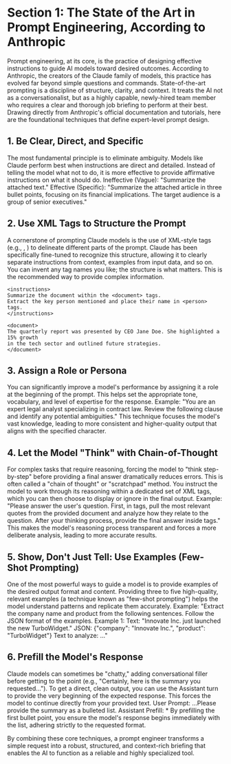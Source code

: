 # Section 1: The State of the Art in Prompt Engineering, According to Anthropic

Prompt engineering, at its core, is the practice of designing effective instructions to guide AI models toward desired outcomes. According to Anthropic, the creators of the Claude family of models, this practice has evolved far beyond simple questions and commands. State-of-the-art prompting is a discipline of structure, clarity, and context. It treats the AI not as a conversationalist, but as a highly capable, newly-hired team member who requires a clear and thorough job briefing to perform at their best. Drawing directly from Anthropic's official documentation and tutorials, here are the foundational techniques that define expert-level prompt design.

## 1. Be Clear, Direct, and Specific

The most fundamental principle is to eliminate ambiguity. Models like Claude perform best when instructions are direct and detailed. Instead of telling the model what not to do, it is more effective to provide affirmative instructions on what it should do.
Ineffective (Vague): "Summarize the attached text."
Effective (Specific): "Summarize the attached article in three bullet points, focusing on its financial implications. The target audience is a group of senior executives."

## 2. Use XML Tags to Structure the Prompt

A cornerstone of prompting Claude models is the use of XML-style tags (e.g., <doc>, </doc>) to delineate different parts of the prompt. Claude has been specifically fine-tuned to recognize this structure, allowing it to clearly separate instructions from context, examples from input data, and so on. You can invent any tag names you like; the structure is what matters. This is the recommended way to provide complex information.

```
<instructions>
Summarize the document within the <document> tags.
Extract the key person mentioned and place their name in <person> tags.
</instructions>

<document>
The quarterly report was presented by CEO Jane Doe. She highlighted a 15% growth
in the tech sector and outlined future strategies.
</document>
```

## 3. Assign a Role or Persona

You can significantly improve a model's performance by assigning it a role at the beginning of the prompt. This helps set the appropriate tone, vocabulary, and level of expertise for the response.
Example: "You are an expert legal analyst specializing in contract law. Review the following clause and identify any potential ambiguities."
This technique focuses the model's vast knowledge, leading to more consistent and higher-quality output that aligns with the specified character.

## 4. Let the Model "Think" with Chain-of-Thought

For complex tasks that require reasoning, forcing the model to "think step-by-step" before providing a final answer dramatically reduces errors. This is often called a "chain of thought" or "scratchpad" method. You instruct the model to work through its reasoning within a dedicated set of XML tags, which you can then choose to display or ignore in the final output.
Example: "Please answer the user's question. First, in <thinking> tags, pull the most relevant quotes from the provided document and analyze how they relate to the question. After your thinking process, provide the final answer inside <answer> tags."
This makes the model's reasoning process transparent and forces a more deliberate analysis, leading to more accurate results.

## 5. Show, Don't Just Tell: Use Examples (Few-Shot Prompting)

One of the most powerful ways to guide a model is to provide examples of the desired output format and content. Providing three to five high-quality, relevant examples (a technique known as "few-shot prompting") helps the model understand patterns and replicate them accurately.
Example: "Extract the company name and product from the following sentences. Follow the JSON format of the examples.
Example 1:
Text: "Innovate Inc. just launched the new TurboWidget."
JSON: {"company": "Innovate Inc.", "product": "TurboWidget"}
Text to analyze: ..."

## 6. Prefill the Model's Response

Claude models can sometimes be "chatty," adding conversational filler before getting to the point (e.g., "Certainly, here is the summary you requested..."). To get a direct, clean output, you can use the Assistant turn to provide the very beginning of the expected response. This forces the model to continue directly from your provided text.
User Prompt: ...Please provide the summary as a bulleted list.
Assistant Prefill: *
By prefilling the first bullet point, you ensure the model's response begins immediately with the list, adhering strictly to the requested format.

By combining these core techniques, a prompt engineer transforms a simple request into a robust, structured, and context-rich briefing that enables the AI to function as a reliable and highly specialized tool.

